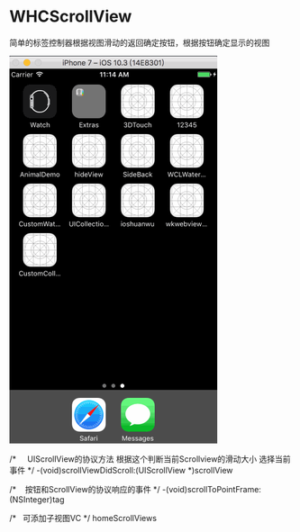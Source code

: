 # WHCScrollView
简单的标签控制器根据视图滑动的返回确定按钮，根据按钮确定显示的视图

![image](https://github.com/Wanghongchao12138/CustomerCollectionView/blob/master/6pssss.gif)   
 
 /*
      UIScrollView的协议方法 根据这个判断当前Scrollview的滑动大小 选择当前事件
*/
-(void)scrollViewDidScroll:(UIScrollView *)scrollView

/*
    按钮和ScrollView的协议响应的事件
*/
-(void)scrollToPointFrame:(NSInteger)tag


/*
   可添加子视图VC 
*/
homeScrollViews


